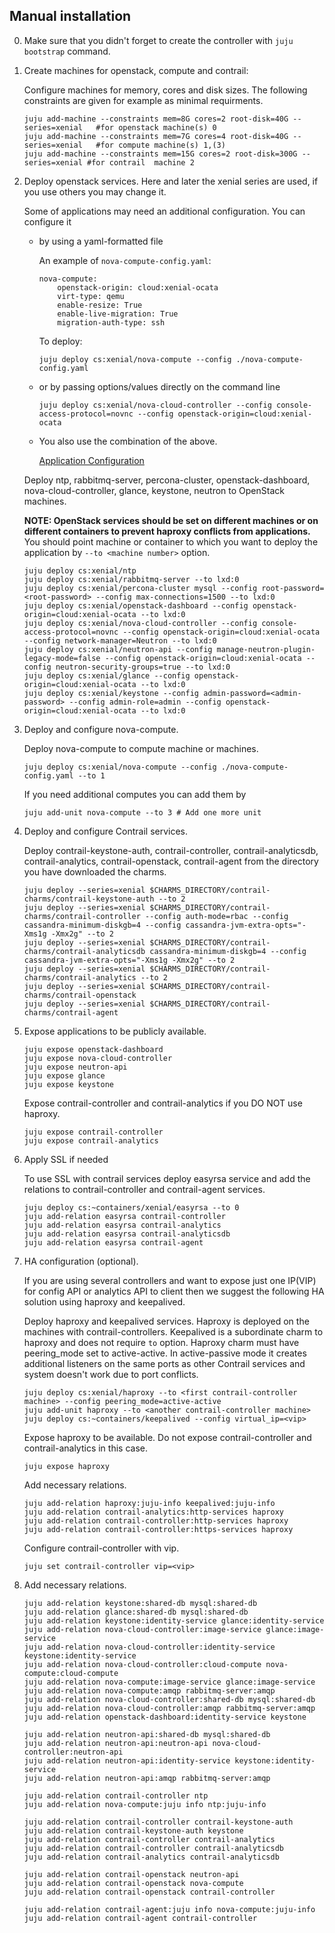 Manual installation
-------------------

0. Make sure that you didn't forget to create the controller with `juju bootstrap` command.

1. Create machines for openstack, compute and contrail:

    Configure machines for memory, cores and disk sizes. The following constraints are given for example as minimal requirments.
    ```
    juju add-machine --constraints mem=8G cores=2 root-disk=40G --series=xenial   #for openstack machine(s) 0
    juju add-machine --constraints mem=7G cores=4 root-disk=40G --series=xenial   #for compute machine(s) 1,(3)
    juju add-machine --constraints mem=15G cores=2 root-disk=300G --series=xenial #for contrail  machine 2
    ```

2. Deploy openstack services. Here and later the xenial series are used, if you use others you may change it.

    Some of applications may need an additional configuration. You can configure it 
    - by using a yaml-formatted file

        An example of `nova-compute-config.yaml`:
        ```
        nova-compute:
            openstack-origin: cloud:xenial-ocata
            virt-type: qemu 
            enable-resize: True
            enable-live-migration: True
            migration-auth-type: ssh
        ```
        To deploy:
        ```
        juju deploy cs:xenial/nova-compute --config ./nova-compute-config.yaml
        ```

    - or by passing options/values directly on the command line
        ```
        juju deploy cs:xenial/nova-cloud-controller --config console-access-protocol=novnc --config openstack-origin=cloud:xenial-ocata
        ```

    - You also use the combination of the above.

        [Application Configuration](https://docs.jujucharms.com/2.4/en/charms-config)

    Deploy ntp, rabbitmq-server, percona-cluster, openstack-dashboard, nova-cloud-controller, glance, keystone, neutron to OpenStack machines.

    **NOTE: OpenStack services should be set on different machines or on different containers to prevent haproxy conflicts from applications.** You should point machine or container to which you want to deploy the application by `--to <machine number>` option.
    ```
    juju deploy cs:xenial/ntp
    juju deploy cs:xenial/rabbitmq-server --to lxd:0
    juju deploy cs:xenial/percona-cluster mysql --config root-password=<root-password> --config max-connections=1500 --to lxd:0
    juju deploy cs:xenial/openstack-dashboard --config openstack-origin=cloud:xenial-ocata --to lxd:0
    juju deploy cs:xenial/nova-cloud-controller --config console-access-protocol=novnc --config openstack-origin=cloud:xenial-ocata --config network-manager=Neutron --to lxd:0
    juju deploy cs:xenial/neutron-api --config manage-neutron-plugin-legacy-mode=false --config openstack-origin=cloud:xenial-ocata --config neutron-security-groups=true --to lxd:0
    juju deploy cs:xenial/glance --config openstack-origin=cloud:xenial-ocata --to lxd:0
    juju deploy cs:xenial/keystone --config admin-password=<admin-password> --config admin-role=admin --config openstack-origin=cloud:xenial-ocata --to lxd:0
    ```

3.  Deploy and configure nova-compute.

    Deploy nova-compute to compute machine or machines.
    ```
    juju deploy cs:xenial/nova-compute --config ./nova-compute-config.yaml --to 1
    ```

    If you need additional computes you can  add them by
    ```
    juju add-unit nova-compute --to 3 # Add one more unit
    ```

4. Deploy and configure Contrail services.

    Deploy contrail-keystone-auth, contrail-controller, contrail-analyticsdb, contrail-analytics, contrail-openstack, contrail-agent from the directory you have downloaded the charms.
    ```
    juju deploy --series=xenial $CHARMS_DIRECTORY/contrail-charms/contrail-keystone-auth --to 2
    juju deploy --series=xenial $CHARMS_DIRECTORY/contrail-charms/contrail-controller --config auth-mode=rbac --config cassandra-minimum-diskgb=4 --config cassandra-jvm-extra-opts="-Xms1g -Xmx2g" --to 2
    juju deploy --series=xenial $CHARMS_DIRECTORY/contrail-charms/contrail-analyticsdb cassandra-minimum-diskgb=4 --config cassandra-jvm-extra-opts="-Xms1g -Xmx2g" --to 2
    juju deploy --series=xenial $CHARMS_DIRECTORY/contrail-charms/contrail-analytics --to 2
    juju deploy --series=xenial $CHARMS_DIRECTORY/contrail-charms/contrail-openstack
    juju deploy --series=xenial $CHARMS_DIRECTORY/contrail-charms/contrail-agent
    ```

5. Expose applications to be publicly available.
    ```
    juju expose openstack-dashboard
    juju expose nova-cloud-controller
    juju expose neutron-api
    juju expose glance
    juju expose keystone
    ```

    Expose contrail-controller and contrail-analytics if you DO NOT use haproxy.
    ```
    juju expose contrail-controller
    juju expose contrail-analytics
    ```

6. Apply SSL if needed

    To use SSL with contrail services deploy easyrsa service and add the relations to contrail-controller and contrail-agent services.

    ```
    juju deploy cs:~containers/xenial/easyrsa --to 0
    juju add-relation easyrsa contrail-controller
    juju add-relation easyrsa contrail-analytics
    juju add-relation easyrsa contrail-analyticsdb
    juju add-relation easyrsa contrail-agent
    ```

7. HA configuration (optional).

    If you are using several controllers and want to expose just one IP(VIP) for config API or analytics API to client then we suggest the following HA solution using haproxy and keepalived.

    Deploy haproxy and keepalived services. Haproxy is deployed on the machines with contrail-controllers.
    Keepalived is a subordinate charm to haproxy and does not require `to` option.
    Haproxy charm must have peering_mode set to active-active. In active-passive mode it creates additional listeners on the same ports as other Contrail services and system doesn't work due to port conflicts.
    ```
    juju deploy cs:xenial/haproxy --to <first contrail-controller machine> --config peering_mode=active-active
    juju add-unit haproxy --to <another contrail-controller machine>
    juju deploy cs:~containers/keepalived --config virtual_ip=<vip>
    ```

    Expose haproxy to be available. Do not expose contrail-controller and contrail-analytics in this case.
    ```
    juju expose haproxy
    ```

    Add necessary relations.
    ```
    juju add-relation haproxy:juju-info keepalived:juju-info
    juju add-relation contrail-analytics:http-services haproxy
    juju add-relation contrail-controller:http-services haproxy
    juju add-relation contrail-controller:https-services haproxy
    ```

    Configure contrail-controller with vip.
    ```
    juju set contrail-controller vip=<vip>
    ```

8. Add necessary relations.

    ```
    juju add-relation keystone:shared-db mysql:shared-db
    juju add-relation glance:shared-db mysql:shared-db
    juju add-relation keystone:identity-service glance:identity-service
    juju add-relation nova-cloud-controller:image-service glance:image-service
    juju add-relation nova-cloud-controller:identity-service keystone:identity-service
    juju add-relation nova-cloud-controller:cloud-compute nova-compute:cloud-compute
    juju add-relation nova-compute:image-service glance:image-service
    juju add-relation nova-compute:amqp rabbitmq-server:amqp
    juju add-relation nova-cloud-controller:shared-db mysql:shared-db
    juju add-relation nova-cloud-controller:amqp rabbitmq-server:amqp
    juju add-relation openstack-dashboard:identity-service keystone

    juju add-relation neutron-api:shared-db mysql:shared-db
    juju add-relation neutron-api:neutron-api nova-cloud-controller:neutron-api
    juju add-relation neutron-api:identity-service keystone:identity-service
    juju add-relation neutron-api:amqp rabbitmq-server:amqp

    juju add-relation contrail-controller ntp
    juju add-relation nova-compute:juju info ntp:juju-info

    juju add-relation contrail-controller contrail-keystone-auth
    juju add-relation contrail-keystone-auth keystone
    juju add-relation contrail-controller contrail-analytics
    juju add-relation contrail-controller contrail-analyticsdb
    juju add-relation contrail-analytics contrail-analyticsdb

    juju add-relation contrail-openstack neutron-api
    juju add-relation contrail-openstack nova-compute
    juju add-relation contrail-openstack contrail-controller

    juju add-relation contrail-agent:juju info nova-compute:juju-info
    juju add-relation contrail-agent contrail-controller
    ```
